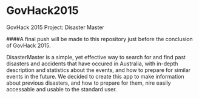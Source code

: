 # GovHack2015
GovHack 2015 Project: Disaster Master


####A final push will be made to this repository just before the conclusion of GovHack 2015.

DisasterMaster is a simple, yet effective way to search for and find past disasters and accidents that have occured in Australia, with in-depth description and statistics about the events, and how to prepare for similar events in the future. We decided to create this app to make information about previous disasters, and how to prepare for them, nire easily accessable and usable to the standard user.
